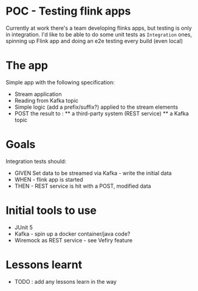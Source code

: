 # POC - Testing flink apps

Currently at work there's a team developing flinks apps, but testing is only in integration.
I'd like to be able to do some unit tests as `Integration` ones, spinning up Flink app and doing an e2e testing every build (even local)


# The app

Simple app with the following specification:
* Stream application 
* Reading from Kafka topic
* Simple logic (add a prefix/suffix?) applied to the stream elements
* POST the result to :
** a third-party system (REST service)
** a Kafka topic

# Goals

Integration tests should:
* GIVEN Set data to be streamed via Kafka - write the initial data
* WHEN - flink app is started
* THEN - REST service is hit with a POST, modified data

# Initial tools to use

* JUnit 5
* Kafka - spin up a docker container/java code?
* Wiremock as REST service - see Vefiry feature

# Lessons learnt

* TODO : add any lessons learn in the way
